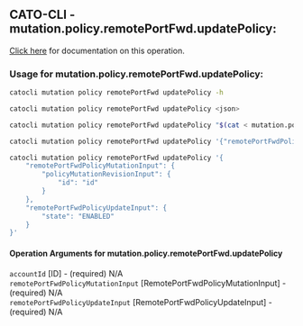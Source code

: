 
## CATO-CLI - mutation.policy.remotePortFwd.updatePolicy:
[Click here](https://api.catonetworks.com/documentation/#mutation-mutation.policy.remotePortFwd.updatePolicy) for documentation on this operation.

### Usage for mutation.policy.remotePortFwd.updatePolicy:

```bash
catocli mutation policy remotePortFwd updatePolicy -h

catocli mutation policy remotePortFwd updatePolicy <json>

catocli mutation policy remotePortFwd updatePolicy "$(cat < mutation.policy.remotePortFwd.updatePolicy.json)"

catocli mutation policy remotePortFwd updatePolicy '{"remotePortFwdPolicyMutationInput":{"policyMutationRevisionInput":{"id":"id"}},"remotePortFwdPolicyUpdateInput":{"state":"ENABLED"}}'

catocli mutation policy remotePortFwd updatePolicy '{
    "remotePortFwdPolicyMutationInput": {
        "policyMutationRevisionInput": {
            "id": "id"
        }
    },
    "remotePortFwdPolicyUpdateInput": {
        "state": "ENABLED"
    }
}'
```

#### Operation Arguments for mutation.policy.remotePortFwd.updatePolicy ####

`accountId` [ID] - (required) N/A    
`remotePortFwdPolicyMutationInput` [RemotePortFwdPolicyMutationInput] - (required) N/A    
`remotePortFwdPolicyUpdateInput` [RemotePortFwdPolicyUpdateInput] - (required) N/A    
